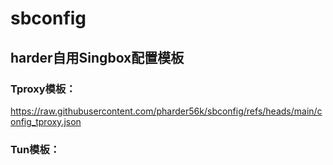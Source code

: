 # sbconfig
## harder自用Singbox配置模板

### Tproxy模板：
https://raw.githubusercontent.com/pharder56k/sbconfig/refs/heads/main/config_tproxy.json

### Tun模板：
